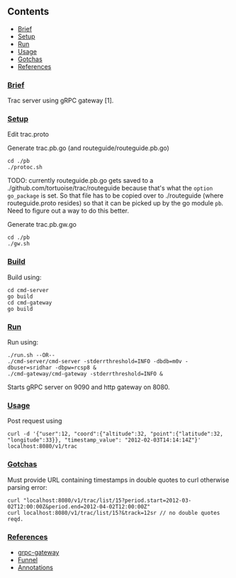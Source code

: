 ## Contents
- [Brief](#brief)
- [Setup](#setup)
- [Run](#run)
- [Usage](#usage)
- [Gotchas](#gotchas)
- [References](#references)

### [Brief](#brief)
Trac server using gRPC gateway [1]. 

### [Setup](#setup)

Edit trac.proto

Generate trac.pb.go (and routeguide/routeguide.pb.go)
```
cd ./pb
./protoc.sh
```
TODO: currently routeguide.pb.go gets saved to a ./github.com/tortuoise/trac/routeguide because that's what the `option go_package` is set. So that file has to be copied over to ./routeguide (where routeguide.proto resides) so that it can be picked up by the go module `pb`. Need to figure out a way to do this better. 

Generate trac.pb.gw.go
```
cd ./pb
./gw.sh 

```

### [Build](#build)

Build using:
```
cd cmd-server
go build
cd cmd-gateway
go build
```

### [Run](#run)
Run using:
```
./run.sh --OR--
./cmd-server/cmd-server -stderrthreshold=INFO -dbdb=m0v -dbuser=sridhar -dbpw=rcsp8 &
./cmd-gateway/cmd-gateway -stderrthreshold=INFO &
```
Starts gRPC server on 9090 and http gateway on 8080. 

### [Usage](#usage)

Post request using 
```
curl -d '{"user":12, "coord":{"altitude":32, "point":{"latitude":32, "longitude":33}}, "timestamp_value": "2012-02-03T14:14:14Z"}' localhost:8080/v1/trac
```

### [Gotchas](#gotchas)

Must provide URL containing timestamps in double quotes to curl otherwise parsing error:
```
curl "localhost:8080/v1/trac/list/15?period.start=2012-03-02T12:00:00Z&period.end=2012-04-02T12:00:00Z"
curl localhost:8080/v1/trac/list/15?&track=12sr // no double quotes reqd.
```

### [References](#references)
+ [grpc-gateway](https://github.com/grpc-ecosystem/grpc-gateway)
+ [Funnel](https://github.com/agnivade/funnel)
+ [Annotations](https://github.com/google/go-genproto/blob/master/googleapis/api/annotations/http.pb.go)

